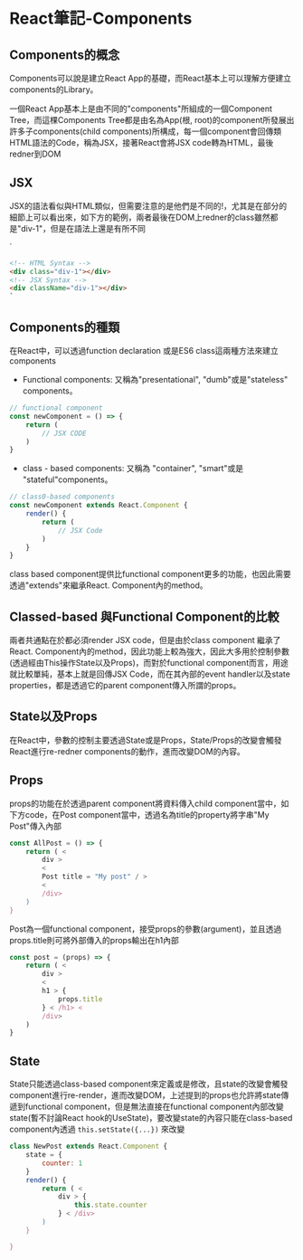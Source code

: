# React筆記-Components

## Components的概念

Components可以說是建立React App的基礎，而React基本上可以理解方便建立components的Library。

一個React App基本上是由不同的"components"所組成的一個Component Tree，而這棵Components Tree都是由名為App(根, root)的component所發展出許多子components(child components)所構成，每一個component會回傳類HTML語法的Code，稱為JSX，接著React會將JSX code轉為HTML，最後redner到DOM

## JSX

JSX的語法看似與HTML類似，但需要注意的是他們是不同的!，尤其是在部分的細節上可以看出來，如下方的範例，兩者最後在DOM上redner的class雖然都是"div-1"，但是在語法上還是有所不同

`

```html
<!-- HTML Syntax -->
<div class="div-1"></div>
<!-- JSX Syntax -->
<div className="div-1"></div>
`
```

## Components的種類

在React中，可以透過function declaration 或是ES6 class這兩種方法來建立components

*   Functional components: 又稱為"presentational", "dumb"或是"stateless" components。

```js
// functional component
const newComponent = () => {
    return (
        // JSX CODE
    )
}
```

* class - based components: 又稱為 "container", "smart"或是 "stateful"components。

```js
// class0-based components
const newComponent extends React.Component {
    render() {
        return (
            // JSX Code
        )
    }
}
```

class based component提供比functional component更多的功能，也因此需要透過"extends"來繼承React. Component內的method。

## Classed-based 與Functional Component的比較

兩者共通點在於都必須render JSX code，但是由於class component 繼承了React. Component內的method，因此功能上較為強大，因此大多用於控制參數(透過經由This操作State以及Props)，而對於functional component而言，用途就比較單純，基本上就是回傳JSX Code，而在其內部的event handler以及state properties，都是透過它的parent component傳入所謂的props。

## State以及Props

在React中，參數的控制主要透過State或是Props，State/Props的改變會觸發React進行re-redner components的動作，進而改變DOM的內容。

## Props

props的功能在於透過parent component將資料傳入child component當中，如下方code，在Post component當中，透過名為title的property將字串"My Post"傳入內部

```js
const AllPost = () => {
    return ( <
        div >
        <
        Post title = "My post" / >
        <
        /div>
    )
}
```

Post為一個functional component，接受props的參數(argument)，並且透過props.title則可將外部傳入的props輸出在h1內部

```js
const post = (props) => {
    return ( <
        div >
        <
        h1 > {
            props.title
        } < /h1> <
        /div>
    )
}
```

## State 

State只能透過class-based component來定義或是修改，且state的改變會觸發component進行re-render，進而改變DOM，上述提到的props也允許將state傳遞到functional component，但是無法直接在functional component內部改變state(暫不討論React hook的UseState)，要改變state的內容只能在class-based component內透過 `this.setState({...})` 來改變

```js
class NewPost extends React.Component {
    state = {
        counter: 1
    }
    render() {
        return ( <
            div > {
                this.state.counter
            } < /div>
        )
    }

}
```
